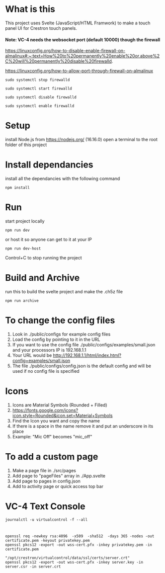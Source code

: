 # What is this

This project uses Svelte (JavaScript/HTML Framwork) to make a touch panel UI for Crestron touch panels.


#### Note: VC-4 needs the websocket port (default 10000) though the firewall

https://linuxconfig.org/how-to-disable-enable-firewall-on-almalinux#:~:text=How%20to%20permanently%20enable%20or,above%2C%20will%20permanently%20disable%20firewalld.

https://linuxconfig.org/how-to-allow-port-through-firewall-on-almalinux

```
sudo systemctl stop firewalld
```
```
sudo systemctl start firewalld
```
```
sudo systemctl disable firewalld
```
```
sudo systemctl enable firewalld
```


# Setup

install Node.js from https://nodejs.org/ (16.16.0)
open a terminal to the root folder of this project


# Install dependancies

install all the dependancies with the following command

```
npm install
```


# Run

start project locally

```
npm run dev
```

or host it so anyone can get to it at your IP

```
npm run dev-host
```

Control+C to stop running the project


# Build and Archive

run this to build the svelte project and make the .ch5z file

```
npm run archive
```


# To change the config files
1. Look in ./public/configs for example config files
2. Load the config by pointing to it in the URL
3. If you want to use the config file ./public/configs/examples/small.json and your processors IP is 192.168.1.1
4. Your URL would be http://192.168.1.1/html/index.html?config=examples/small.json
5. The file ./public/configs/config.json is the default config and will be used if no config file is specified 


# Icons
1. Icons are Material Symbols (Rounded + Filled)
2. https://fonts.google.com/icons?icon.style=Rounded&icon.set=Material+Symbols
3. Find the Icon you want and copy the name
4. If there is a space in the name remove it and put an underscore in its place
5. Example: "Mic Off" becomes "mic_off"


# To add a custom page

1. Make a page file in ./src/pages
2. Add page to "pageFiles" array in ./App.svelte 
3. Add page to pages in config.json
4. Add to activity page or quick access top bar


# VC-4 Text Console
```
journalctl -u virtualcontrol -f --all
```

# 

```
openssl req -newkey rsa:4096  -x509  -sha512  -days 365 -nodes -out certificate.pem -keyout privatekey.pem
openssl pkcs12 -export -out wss-cert.pfx -inkey privatekey.pem -in certificate.pem

```

```
"/opt/crestron/virtualcontrol/data/ssl/certs/server.crt"
openssl pkcs12 -export -out wss-cert.pfx -inkey server.key -in server.csr -in server.crt

```